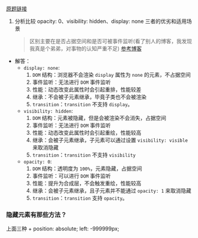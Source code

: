[原题链接](https://github.com/haizlin/fe-interview/issues/1719)

1. 分析比较 opacity: 0、visibility: hidden、display: none 三者的优劣和适用场景

   > 区别主要在是否占据空间和是否可被事件监听(看了别人的博客，我发现我真是个弟弟，对事物的认知严重不足)
   > [参考博客](https://www.cnblogs.com/nayek/p/11813741.html)

- 解答：
  - `display: none`:
    1. `DOM` 结构：浏览器不会渲染 `display` 属性为 `none` 的元素，不占据空间
    2. 事件监听：无法进行 `DOM` 事件监听
    3. 性能：动态改变此属性时会引起重排，性能较差
    4. 继承：不会被子元素继承，毕竟子类也不会被渲染
    5. `transition`：`transition` 不支持 `display`。
  - `visibility: hidden`:
    1. `DOM` 结构：元素被隐藏，但是会被渲染不会消失，占据空间
    2. 事件监听：无法进行 `DOM` 事件监听
    3. 性能：动态改变此属性时会引起重绘，性能较高
    4. 继承：会被子元素继承，子元素可以通过设置 `visibility: visible`来取消隐藏
    5. `transition`：`transition` 不支持 `visibility`
  - `opacity: 0`:
    1. `DOM` 结构：透明度为 `100%`，元素隐藏，占据空间
    2. 事件监听：可以进行 `DOM` 事件监听
    3. 性能：提升为合成层，不会触发重绘，性能较高
    4. 继承：会被子元素继承，且子元素并不能通过 `opacity: 1` 来取消隐藏
    5. `transition`：`transition` 支持 `opacity`。


### 隐藏元素有那些方法？
上面三种 + position: absolute; left: -999999px;